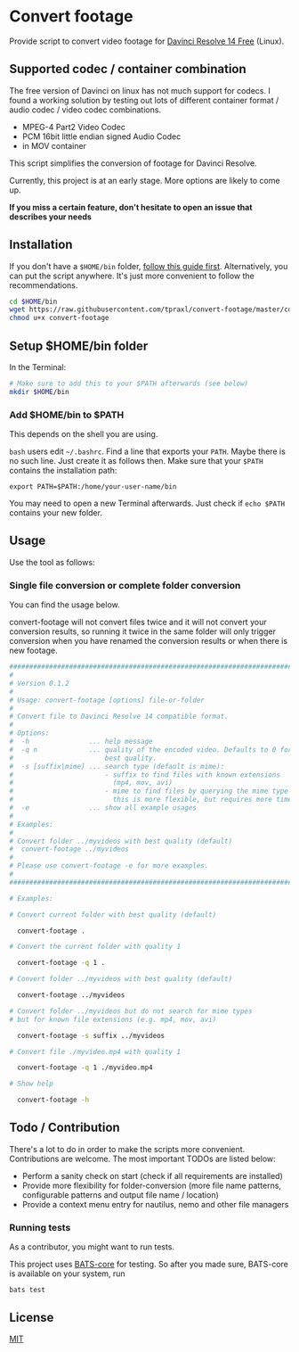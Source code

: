 # Convert footage

[davinci]: https://www.blackmagicdesign.com/products/davinciresolve
[mit]: http://opensource.org/licenses/MIT
[script]: https://raw.githubusercontent.com/tpraxl/convert-footage/master/convert-footage
[bats]: https://github.com/bats-core/bats-core
[bats-issue]: https://github.com/bats-core/bats-core/pull/55

Provide script to convert video footage for [Davinci Resolve 14 Free][davinci] (Linux).

## Supported codec / container combination

The free version of Davinci on linux has not much support for codecs. I found a working solution by testing out lots of different container
format / audio codec / video codec combinations.

* MPEG-4 Part2 Video Codec
* PCM 16bit little endian signed Audio Codec
* in MOV container

This script simplifies the conversion of footage for Davinci Resolve.

Currently, this project is at an early stage. More options are likely to come up.

**If you miss a certain feature, don't hesitate to open an issue that describes your needs**

## Installation

If you don't have a `$HOME/bin` folder, <a href="#setup-home-bin-folder">follow this guide first</a>.
Alternatively, you can put the script anywhere. It's just more convenient to follow the recommendations.

```bash
cd $HOME/bin
wget https://raw.githubusercontent.com/tpraxl/convert-footage/master/convert-footage
chmod u+x convert-footage
```

<a id="setup-home-bin-folder"></a>
## Setup $HOME/bin folder

In the Terminal:

```bash
# Make sure to add this to your $PATH afterwards (see below)
mkdir $HOME/bin
```

### Add $HOME/bin to $PATH

This depends on the shell you are using.

`bash` users edit `~/.bashrc`. Find a line that exports your `PATH`. Maybe there is no such line. Just create it as follows then. Make sure that your `$PATH` contains the installation path:

```
export PATH=$PATH:/home/your-user-name/bin
```

You may need to open a new Terminal afterwards. Just check if `echo $PATH` contains your new folder.

## Usage

Use the tool as follows:

### Single file conversion or complete folder conversion

You can find the usage below.

convert-footage will not convert files twice and it will not convert your conversion results, so running it twice in the same folder will only trigger conversion when you have renamed the conversion results or when there is new footage.

```bash
############################################################################
#
# Version 0.1.2
#
# Usage: convert-footage [options] file-or-folder
#
# Convert file to Davinci Resolve 14 compatible format.
#
# Options:
#  -h               ... help message
#  -q n             ... quality of the encoded video. Defaults to 0 for
#                       best quality.
#  -s [suffix|mime] ... search type (default is mime):
#                       - suffix to find files with known extensions
#                         (mp4, mov, avi)
#                       - mime to find files by querying the mime type
#                         this is more flexible, but requires more time
#  -e               ... show all example usages
#
# Examples:
#
# Convert folder ../myvideos with best quality (default)
#  convert-footage ../myvideos
#
# Please use convert-footage -e for more examples.
#
############################################################################

# Examples:

# Convert current folder with best quality (default)

  convert-footage .

# Convert the current folder with quality 1

  convert-footage -q 1 .

# Convert folder ../myvideos with best quality (default)

  convert-footage ../myvideos

# Convert folder ../myvideos but do not search for mime types
# but for known file extensions (e.g. mp4, mov, avi)

  convert-footage -s suffix ../myvideos

# Convert file ./myvideo.mp4 with quality 1

  convert-footage -q 1 ./myvideo.mp4

# Show help

  convert-footage -h
```

## Todo / Contribution

There's a lot to do in order to make the scripts more convenient. Contributions are welcome. The most important TODOs are listed below:

* Perform a sanity check on start (check if all requirements are installed)
* Provide more flexibility for folder-conversion (more file name patterns, configurable patterns and output file name / location)
* Provide a context menu entry for nautilus, nemo and other file managers

### Running tests

As a contributor, you might want to run tests.

This project uses [BATS-core][bats] for testing. So after you made sure, BATS-core is available on your system, run

```
bats test
```

## License

[MIT][mit]
